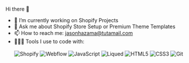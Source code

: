  Hi there 👋
- 👀 I’m currently working on Shopify Projects
- 💬 Ask me about Shopify Store Setup or Premium Theme Templates
- 📫 How to reach me: jasonhazama@tutamail.com
 - 👨🏽‍💻 Tools I use to code with:
 <br><br>
 ![Shopify](https://img.shields.io/badge/Shopify-%2335495e.svg?style=for-the-badge&logo=Shopify&logoColor=%234FC08D)
![Webflow](https://img.shields.io/badge/Webflow-%2335495e.svg?style=for-the-badge&logo=Webflow&logoColor=%234FC08D)
![JavaScript](https://img.shields.io/badge/javascript-%23323330.svg?style=for-the-badge&logo=javascript&logoColor=%23F7DF1E)
![Liqued](https://img.shields.io/badge/Liqued-%2300ADD8.svg?style=for-the-badge&logo=Liqued&logoColor=white)
![HTML5](https://img.shields.io/badge/HTML5-%230175C2.svg?style=for-the-badge&logo=HTML5&logoColor=white)
![CSS3](https://img.shields.io/badge/CSS3-%2335495e.svg?style=for-the-badge&logo=CSS3&logoColor=%234FC08D)
![Git](https://img.shields.io/badge/Git-%2335495e.svg?style=for-the-badge&logo=Git&logoColor=%234FC08D)
